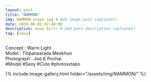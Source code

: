 ```yaml
---
layout: post
title: "NAMMON"
img: NAMMON-xtapo.jpg # Add image post (optional)
date: 2019-06-03 02:40:00
description: Sexy Girl! # Add post description (optional)
tag: [sexy]
---
```

Concept : Warm Light  
Model : Titipatwarada Meekhun  
Photograph : Jod K Pochai  
#Model #Sexy #Cute #photosxtapo

{% include image-gallery.html folder="/assets/img/NAMMON/" %}
